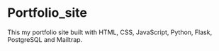 # Portfolio_site
This my portfolio site built with HTML, CSS, JavaScript, Python, Flask, PostgreSQL and Mailtrap. 
